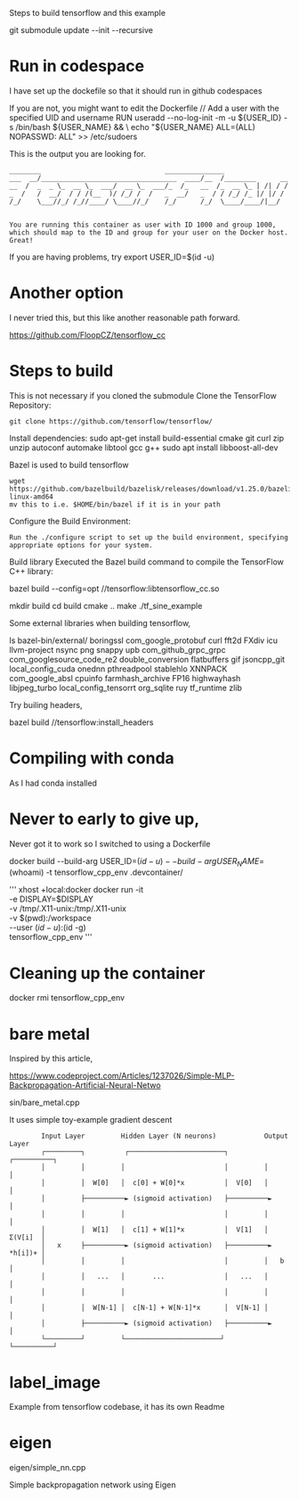 
Steps to build tensorflow and this example

git submodule update --init --recursive

# Run in codespace
I have set up the dockefile so that it should run in github codespaces

If you are not, you might want to edit the Dockerfile
// Add a user with the specified UID and username
   RUN useradd --no-log-init -m -u ${USER_ID} -s /bin/bash ${USER_NAME} && \
       echo "${USER_NAME} ALL=(ALL) NOPASSWD: ALL" >> /etc/sudoers

This is the output you are looking for. 
```
________                               _______________
___  __/__________________________________  ____/__  /________      __
__  /  _  _ \_  __ \_  ___/  __ \_  ___/_  /_   __  /_  __ \_ | /| / /
_  /   /  __/  / / /(__  )/ /_/ /  /   _  __/   _  / / /_/ /_ |/ |/ /
/_/    \___//_/ /_//____/ \____//_/    /_/      /_/  \____/____/|__/


You are running this container as user with ID 1000 and group 1000,
which should map to the ID and group for your user on the Docker host. Great!
```
If you are having problems, try
export USER_ID=$(id -u)


# Another option
I never tried this, but this like another reasonable path forward.

https://github.com/FloopCZ/tensorflow_cc


# Steps to build

This is not necessary if you cloned the submodule
Clone the TensorFlow Repository:

    git clone https://github.com/tensorflow/tensorflow/



Install dependencies:
    sudo apt-get install build-essential cmake git curl zip unzip autoconf automake libtool  gcc g++
    sudo apt install libboost-all-dev

Bazel is used to build tensorflow

    wget https://github.com/bazelbuild/bazelisk/releases/download/v1.25.0/bazelisk-linux-amd64
    mv this to i.e. $HOME/bin/bazel if it is in your path


Configure the Build Environment:

    Run the ./configure script to set up the build environment, specifying appropriate options for your system.


Build library
    Executed the Bazel build command to compile the TensorFlow C++ library:

bazel build --config=opt //tensorflow:libtensorflow_cc.so



mkdir build
cd build
cmake ..
make
./tf_sine_example




Some external libraries when building tensorflow, 

ls bazel-bin/external/
boringssl             com_google_protobuf        curl               fft2d        FXdiv        icu            llvm-project           nsync       png          snappy      upb
com_github_grpc_grpc  com_googlesource_code_re2  double_conversion  flatbuffers  gif          jsoncpp_git    local_config_cuda      onednn      pthreadpool  stablehlo   XNNPACK
com_google_absl       cpuinfo                    farmhash_archive   FP16         highwayhash  libjpeg_turbo  local_config_tensorrt  org_sqlite  ruy          tf_runtime  zlib

Try builing headers,

bazel build //tensorflow:install_headers


# Compiling with conda

As I had conda installed


# Never to early to give up,

Never got it to work so I switched to using a Dockerfile

docker build --build-arg USER_ID=$(id -u) --build-arg USER_NAME=$(whoami) -t tensorflow_cpp_env .devcontainer/


'''
xhost +local:docker
docker run -it \
    -e DISPLAY=$DISPLAY \
    -v /tmp/.X11-unix:/tmp/.X11-unix \
    -v $(pwd):/workspace \
    --user $(id -u):$(id -g) \
    tensorflow_cpp_env
'''

# Cleaning up the container
   docker rmi tensorflow_cpp_env

# bare metal

Inspired by this article, 

https://www.codeproject.com/Articles/1237026/Simple-MLP-Backpropagation-Artificial-Neural-Netwo

sin/bare_metal.cpp

It uses simple toy-example gradient descent


```
     	Input Layer      	Hidden Layer (N neurons)        	Output Layer
     	┌─────────┐      	 ┌────────────────────────┐      	┌──────────┐
     	│     	  │      	│                    	  │      	│      	   │
     	│         │  W[0]	│  c[0] + W[0]*x          │  V[0]	│      	   │
     	│     	  ├──────────► (sigmoid activation)   ├──────────►         │
     	│     	  │      	│                    	  │      	│      	   │
     	│     	  │  W[1]	│  c[1] + W[1]*x     	  │  V[1]	│  Σ(V[i]  │
     	│	x	  ├──────────► (sigmoid activation)   ├──────────► *h[i])+ │
     	│     	  │      	│                    	  │         │	b 	   │
     	│     	  │   ...	│      	...       	      │   ...   │      	   │
     	│     	  │      	│                    	  │      	│      	   │
     	│     	  │  W[N-1] │  c[N-1] + W[N-1]*x 	  │  V[N-1] │      	   │
     	│     	  ├──────────► (sigmoid activation)   ├──────────►         │
     	└─────────┘      	└────────────────────────┘      	└──────────┘
```

# label_image

Example from tensorflow codebase, it has its own Readme

# eigen 

eigen/simple_nn.cpp

Simple backpropagation network using Eigen